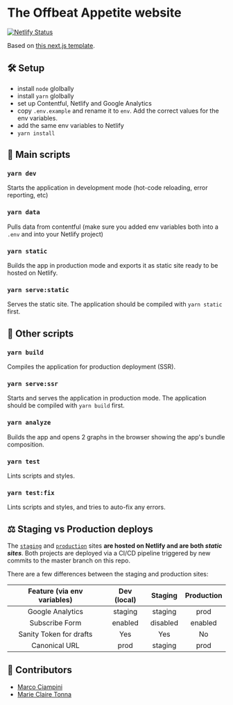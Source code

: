 # The Offbeat Appetite website

[![Netlify Status](https://api.netlify.com/api/v1/badges/8a466cb6-4eef-463d-81be-18240576884d/deploy-status)](https://app.netlify.com/sites/offbeatappetite/deploys)

Based on [this next.js template](https://github.com/ciampo/_nextjs-template).

## 🛠 Setup

- install `node` glolbally
- install `yarn` glolbally
- set up Contentful, Netlify and Google Analytics
- copy `.env.example` and rename it to `env`. Add the correct values for the env variables.
- add the same env variables to Netlify
- `yarn install`

## 📝 Main scripts

### `yarn dev`

Starts the application in development mode (hot-code reloading, error reporting, etc)

### `yarn data`

Pulls data from contentful (make sure you added env variables both into a `.env` and into your Netlify project)

### `yarn static`

Builds the app in production mode and exports it as static site ready to be hosted on Netlify.

### `yarn serve:static`

Serves the static site. The application should be compiled with `yarn static` first.

## 💬 Other scripts

### `yarn build`

Compiles the application for production deployment (SSR).

### `yarn serve:ssr`

Starts and serves the application in production mode. The application should be compiled with `yarn build` first.

### `yarn analyze`

Builds the app and opens 2 graphs in the browser showing the app's bundle composition.

### `yarn test`

Lints scripts and styles.

### `yarn test:fix`

Lints scripts and styles, and tries to auto-fix any errors.

## ⚖️ Staging vs Production deploys

The [`staging`](https://app.netlify.com/sites/offbeatappetite-staging) and [`production`](https://app.netlify.com/sites/offbeatappetite) sites **are hosted on Netlify and are both *static sites***. Both projects are deployed via a CI/CD pipeline triggered by new commits to the master branch on this repo.

There are a few differences between the staging and production sites:

| Feature (via env variables) | Dev (local) |  Staging | Production |
|:---------------------------:|:-----------:|:--------:|:----------:|
| Google Analytics            |   staging   |  staging |    prod    |
| Subscribe Form              |   enabled   | disabled |   enabled  |
| Sanity Token for drafts     |     Yes     |    Yes   |     No     |
| Canonical URL               |     prod    |  staging |    prod    |


## 👻 Contributors

- [Marco Ciampini](https://github.com/ciampo)
- [Marie Claire Tonna](https://github.com/mctonna)
